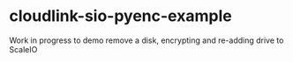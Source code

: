 # cloudlink-sio-pyenc-example
Work in progress to demo remove a disk, encrypting and re-adding drive to ScaleIO
